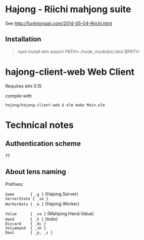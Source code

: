 # Hajong - Riichi mahjong suite

See http://funktionaali.com/2014-05-04-Riichi.html

## Installation

> npm install elm
> export PATH=./node_modules/.bin/:$PATH

# hajong-client-web Web Client

Requires elm 0.15

compile with

```
hajong/hajong-client-web $ elm make Main.elm
```

# Technical notes

## Authentication scheme

??

## About lens naming

Prefixes:

`Game       { _g }` (Hajong.Server)  
`ServerState { _se }`  
`WorkerData { _w }` (Hajong.Worker)  

`Value      { _va }` (Mahjong.Hand.Value)  
`Hand       { _h }` (todo)  
`Discard    { _dc }`  
`ValueHand  { _vh }`  
`Deal       { _p, _s }`
